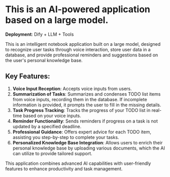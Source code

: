 # This is an AI-powered application based on a large model.

**Deployment**: Dify + LLM + Tools

This is an intelligent notebook application built on a large model, designed to recognize user tasks through voice interaction, store user data in a database, and provide professional reminders and suggestions based on the user's personal knowledge base.

## Key Features:

1. **Voice Input Reception**: Accepts voice inputs from users.
2. **Summarization of Tasks**: Summarizes and condenses TODO list items from voice inputs, recording them in the database. If incomplete information is provided, it prompts the user to fill in the missing details.
3. **Task Progress Tracking**: Tracks the progress of your TODO list in real-time based on your voice inputs.
4. **Reminder Functionality**: Sends reminders if progress on a task is not updated by a specified deadline.
5. **Professional Guidance**: Offers expert advice for each TODO item, assisting you step-by-step to complete your tasks.
6. **Personalized Knowledge Base Integration**: Allows users to enrich their personal knowledge base by uploading various documents, which the AI can utilize to provide tailored support.

This application combines advanced AI capabilities with user-friendly features to enhance productivity and task management.
